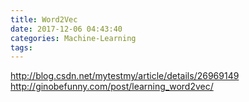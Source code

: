 ```yaml
---
title: Word2Vec
date: 2017-12-06 04:43:40
categories: Machine-Learning
tags:
---
```


http://blog.csdn.net/mytestmy/article/details/26969149
http://ginobefunny.com/post/learning_word2vec/




